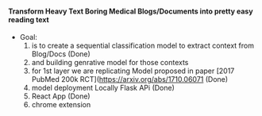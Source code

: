 
#### Transform Heavy Text Boring Medical Blogs/Documents into pretty easy reading text
  * Goal:
    1. is to create a sequential classification model to extract context from Blog/Docs (Done)
    2. and building genrative model for those contexts 
    3. for 1st layer we are replicating Model proposed in paper [2017 PubMed 200k RCT](https://arxiv.org/abs/1710.06071 (Done)
    4. model deployment Locally Flask APi (Done)
    5. React App (Done) 
    6. chrome extension 
 
